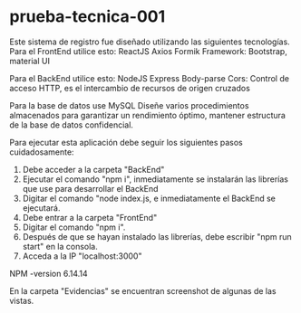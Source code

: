 # prueba-tecnica-001

Este sistema de registro fue diseñado utilizando las siguientes tecnologías.
Para el FrontEnd utilice esto:
ReactJS
    Axios
    Formik
    Framework: Bootstrap, material UI

Para el BackEnd utilice esto:
NodeJS
    Express
    Body-parse
    Cors: Control de acceso HTTP, es el intercambio de recursos de origen cruzados

Para la base de datos use MySQL
Diseñe varios procedimientos almacenados para garantizar un rendimiento óptimo, mantener estructura de la base de datos confidencial.

Para ejecutar esta aplicación debe seguir los siguientes pasos cuidadosamente:

1. Debe acceder a la carpeta "BackEnd"
2. Ejecutar el comando "npm i", inmediatamente se instalarán las librerías que use para desarrollar el BackEnd
3. Digitar el comando "node index.js, e inmediatamente el BackEnd se ejecutará.
4. Debe entrar a la carpeta "FrontEnd" 
5. Digitar el comando "npm i".
6. Después de que se hayan instalado las librerías, debe escribir "npm run start" en la consola.
7. Acceda a la IP "localhost:3000"

NPM -version 6.14.14

En la carpeta "Evidencias" se encuentran screenshot de algunas de las vistas.